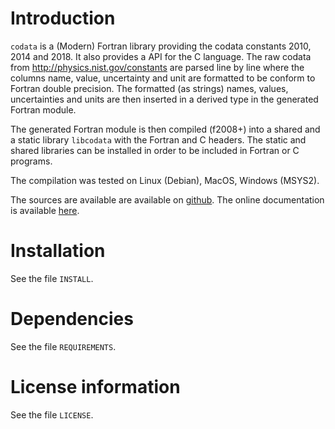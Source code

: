 # Introduction

`codata` is a (Modern) Fortran library providing the codata constants 2010, 2014 and 2018.
It also provides a API for the C language. 
The raw codata from http://physics.nist.gov/constants are parsed line by line
where the columns name, value, uncertainty and unit are formatted to be conform to Fortran double precision.
The formatted (as strings) names, values, uncertainties and units are then inserted in a 
derived type in the generated Fortran module.

The generated Fortran module is then compiled (f2008+) into a shared and a static library `libcodata` with the Fortran and C headers. 
The static and shared libraries can be installed in order to be included in Fortran or C programs.

The compilation was tested on Linux (Debian), MacOS, Windows (MSYS2).

The sources are available are available on [github](https://github.com/MilanSkocic/codata).
The online documentation is available [here](https://milanskocic.github.io/codata/index.html).


# Installation

See the file `INSTALL`. 


# Dependencies

See the file `REQUIREMENTS`.


# License information

See the file `LICENSE`.
